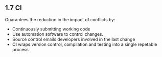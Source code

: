 ## 1.7 CI

Guarantees the reduction in the impact of conflicts by:

-   Continuously submitting working code
-   Use automation software to control changes.
-   Source control emails developers involved in the last change
-   CI wraps version control, compilation and testing into a single
    repetable process

